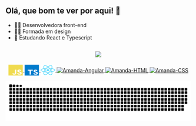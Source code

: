 ## Olá, que bom te ver por aqui! 👋

- 👩‍💻 Desenvolvedora front-end 
- 👩‍🎓 Formada em design
- 🌱 Estudando React e Typescript 

##  

<div align="center">
  <a href="https://github.com/akfarias">
  <img height="160em" src="https://github-readme-stats.vercel.app/api?username=akfarias&show_icons=true&theme=material-palenight&include_all_commits=false&count_private=true"/>
  <!-- <img height="160em" src="https://github-readme-stats.vercel.app/api/top-langs/?username=akfarias&layout=compact&langs_count=7&theme=material-palenight"/> -->
</div>
  
<div align="center">  
  <div style="display: inline_block"><br>
  <img align="center" alt="Amanda-Js" height="30" width="40" src="https://raw.githubusercontent.com/devicons/devicon/master/icons/javascript/javascript-plain.svg">
  <img align="center" alt="Amanda-Ts" height="30" width="40" src="https://raw.githubusercontent.com/devicons/devicon/master/icons/typescript/typescript-plain.svg">
  <img align="center" alt="Amanda-React" height="30" width="40" src="https://raw.githubusercontent.com/devicons/devicon/master/icons/react/react-original.svg">
  <img align="center" alt="Amanda-Angular" height="30" width="40" src="https://cdn.jsdelivr.net/gh/devicons/devicon/icons/angularjs/angularjs-plain.svg" />
  <img align="center" alt="Amanda-HTML" height="30" width="40" src="https://cdn.jsdelivr.net/gh/devicons/devicon/icons/html5/html5-plain.svg">
  <img align="center" alt="Amanda-CSS" height="30" width="40" src="https://cdn.jsdelivr.net/gh/devicons/devicon/icons/css3/css3-plain.svg">  

  ![Snake animation](https://github.com/akfarias/akfarias/blob/output/github-contribution-grid-snake.svg)
</div>
  
  
